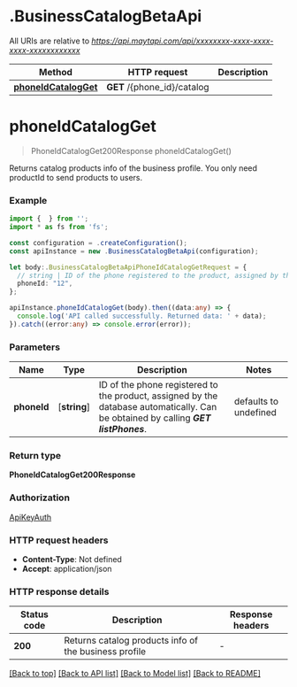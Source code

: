 # .BusinessCatalogBetaApi

All URIs are relative to *https://api.maytapi.com/api/xxxxxxxx-xxxx-xxxx-xxxx-xxxxxxxxxxxx*

Method | HTTP request | Description
------------- | ------------- | -------------
[**phoneIdCatalogGet**](BusinessCatalogBetaApi.md#phoneIdCatalogGet) | **GET** /{phone_id}/catalog | 


# **phoneIdCatalogGet**
> PhoneIdCatalogGet200Response phoneIdCatalogGet()

Returns catalog products info of the business profile. You only need productId to send products to users.

### Example


```typescript
import {  } from '';
import * as fs from 'fs';

const configuration = .createConfiguration();
const apiInstance = new .BusinessCatalogBetaApi(configuration);

let body:.BusinessCatalogBetaApiPhoneIdCatalogGetRequest = {
  // string | ID of the phone registered to the product, assigned by the database automatically. Can be obtained by calling ***GET listPhones***.
  phoneId: "12",
};

apiInstance.phoneIdCatalogGet(body).then((data:any) => {
  console.log('API called successfully. Returned data: ' + data);
}).catch((error:any) => console.error(error));
```


### Parameters

Name | Type | Description  | Notes
------------- | ------------- | ------------- | -------------
 **phoneId** | [**string**] | ID of the phone registered to the product, assigned by the database automatically. Can be obtained by calling ***GET listPhones***. | defaults to undefined


### Return type

**PhoneIdCatalogGet200Response**

### Authorization

[ApiKeyAuth](README.md#ApiKeyAuth)

### HTTP request headers

 - **Content-Type**: Not defined
 - **Accept**: application/json


### HTTP response details
| Status code | Description | Response headers |
|-------------|-------------|------------------|
**200** | Returns catalog products info of the business profile |  -  |

[[Back to top]](#) [[Back to API list]](README.md#documentation-for-api-endpoints) [[Back to Model list]](README.md#documentation-for-models) [[Back to README]](README.md)


